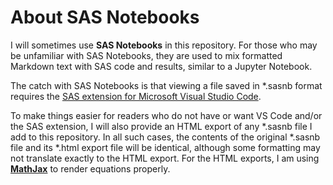 # About SAS Notebooks

I will sometimes use **SAS Notebooks** in this repository. For those who may be unfamiliar with SAS Notebooks, they are used to mix formatted Markdown text with SAS code and results, similar to a Jupyter Notebook.

The catch with SAS Notebooks is that viewing a file saved in *.sasnb format requires the [SAS extension for Microsoft Visual Studio Code](https://github.com/sassoftware/vscode-sas-extension).

To make things easier for readers who do not have or want VS Code and/or the SAS extension, I will also provide an HTML export of any *.sasnb file I add to this repository. In all such cases, the contents of the original *.sasnb file and its *.html export file will be identical, although some formatting may not translate exactly to the HTML export. For the HTML exports, I am using [**MathJax**](https://www.mathjax.org/) to render equations properly.
